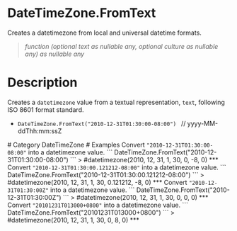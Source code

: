 ﻿# DateTimeZone.FromText
Creates a datetimezone from local and universal datetime formats.
> _function (optional text as nullable any, optional culture as nullable any) as nullable any_
# Description 
Creates a <code>datetimezone</code> value from a textual representation, <code>text</code>, following ISO 8601 format standard.
  <ul>
   <li> <code>DateTimeZone.FromText("2010-12-31T01:30:00-08:00") </code> // yyyy-MM-ddThh:mm:ssZ </li>
  </ul>
# Category 
DateTimeZone
# Examples 
Convert <code>"2010-12-31T01:30:00-08:00"</code> into a datetimezone value.
```
DateTimeZone.FromText("2010-12-31T01:30:00-08:00")
```
> #datetimezone(2010, 12, 31, 1, 30, 0, -8, 0)
***
Convert <code>"2010-12-31T01:30:00.121212-08:00"</code> into a datetimezone value.
```
DateTimeZone.FromText("2010-12-31T01:30:00.121212-08:00")
```
> #datetimezone(2010, 12, 31, 1, 30, 0.121212, -8, 0)
***
Convert <code>"2010-12-31T01:30:00Z"</code> into a datetimezone value.
```
DateTimeZone.FromText("2010-12-31T01:30:00Z")
```
> #datetimezone(2010, 12, 31, 1, 30, 0, 0, 0)
***
Convert <code>"20101231T013000+0800"</code> into a datetimezone value.
```
DateTimeZone.FromText("20101231T013000+0800")
```
> #datetimezone(2010, 12, 31, 1, 30, 0, 8, 0)
***
